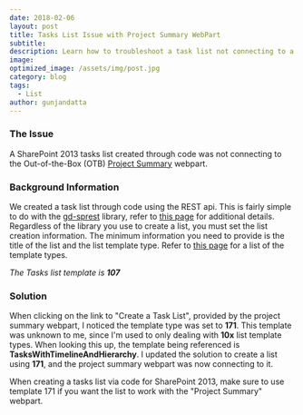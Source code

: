 ```yaml
---
date: 2018-02-06
layout: post
title: Tasks List Issue with Project Summary WebPart
subtitle:
description: Learn how to troubleshoot a task list not connecting to a project summary webpart.
image:
optimized_image: /assets/img/post.jpg
category: blog
tags:
  - List
author: gunjandatta
---
```


### The Issue

A SharePoint 2013 tasks list created through code was not connecting to the Out-of-the-Box (OTB) [Project Summary](https://support.office.com/en-us/article/view-tasks-and-events-in-the-project-summary-web-part-03ce0b76-3e4e-4991-ad73-d745c889a2f2) webpart.

### Background Information

We created a task list through code using the REST api. This is fairly simple to do with the [gd-sprest](https://gunjandatta.github.io) library, refer to [this page](https://gunjandatta.github.io/topics/automation) for additional details. Regardless of the library you use to create a list, you must set the list creation information. The minimum information you need to provide is the title of the list and the list template type. Refer to [this page](https://gunjandatta.github.io/api/list) for a list of the template types.

_The Tasks list template is **107**_

### Solution

When clicking on the link to "Create a Task List", provided by the project summary webpart, I noticed the template type was set to **171**. This template was unknown to me, since I'm used to only dealing with **10x** list template types. When looking this up, the template being referenced is **TasksWithTimelineAndHierarchy**. I updated the solution to create a list using **171**, and the project summary webpart was now connecting to it.

When creating a tasks list via code for SharePoint 2013, make sure to use template 171 if you want the list to work with the "Project Summary" webpart.
